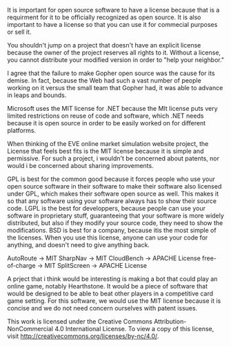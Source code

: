 It is important for open source software to have a license because that is a requirment for it to be officially recognized as open source. It is also important to have a license so that you can use it for commecial purposes or sell it.

You shouldn't jump on a project that doesn't have an explicit license because the owner of the project reserves all rights to it. Without a license, you cannot distribute your modified version in order to "help your neighbor." 

I agree that the failure to make Gopher open source was the cause for its demise. In fact, because the Web had such a vast number of people working on it versus the small team that Gopher had, it was able to advance in leaps and bounds.  

Microsoft uses the MIT license for .NET because the MIt license puts very limited restrictions on reuse of code and software, which .NET needs because it is open source in order to be easily worked on for different platforms.


When thinking of the EVE online market simulation website project, the License that feels best fits is the MIT license because it is simple and permissive. For such a project, i wouldn't be concerned about patents, nor would i be concerned about sharing improvements.

GPL is best for the common good because it forces people who use your open source software in their software to make their software also licensed under GPL, which makes their software open source as well. This makes it so that any software using your software always has to show their source code. LGPL is the best for developpers, because people can use your software in proprietary stuff, guaranteeing that your software is more widely distributed, but also if they modify your source code, they need to show the modifications. BSD is best for a company, because itis the most simple of the licenses. When you use this license, anyone can use your code for anything, and doesn't need to give anything back.

AutoRoute -> MIT
SharpNav -> MIT
CloudBench -> APACHE License
free-of-charge -> MIT
SplitScreen -> APACHE License

A prject that i think would be interesting is making a bot that could play an online game, notably Hearthstone. It would be a piece of software that would be designed to be able to beat other players in a competitive card game setting. For this software, we would use the MIT license because it is concise and we do not need concern ourselves with patent issues. 

This work is licensed under the Creative Commons Attribution-NonCommercial 4.0 International License. 
To view a copy of this license, visit http://creativecommons.org/licenses/by-nc/4.0/.
